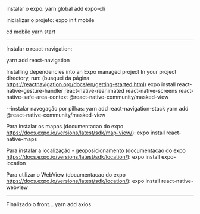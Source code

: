 instalar o expo:
yarn global add expo-cli

inicializar o projeto:
expo init mobile

cd mobile
yarn start

----------------------------------------
Instalar o react-navigation:

yarn add react-navigation

Installing dependencies into an Expo managed project
In your project directory, run: (busquei da página https://reactnavigation.org/docs/en/getting-started.html)
expo install react-native-gesture-handler react-native-reanimated react-native-screens react-native-safe-area-context @react-native-community/masked-view

--instalar navegação por pilhas:
yarn add react-navigation-stack
yarn add @react-native-community/masked-view

Para instalar os mapas (documentacao do expo https://docs.expo.io/versions/latest/sdk/map-view/):
expo install react-native-maps

Para instalar a localização - geoposicionamento (documentacao do expo https://docs.expo.io/versions/latest/sdk/location/):
expo install expo-location

Para utilizar o WebView (documentacao do expo https://docs.expo.io/versions/latest/sdk/location/):
expo install react-native-webview

-----------------------

Finalizado o front...
yarn add axios
